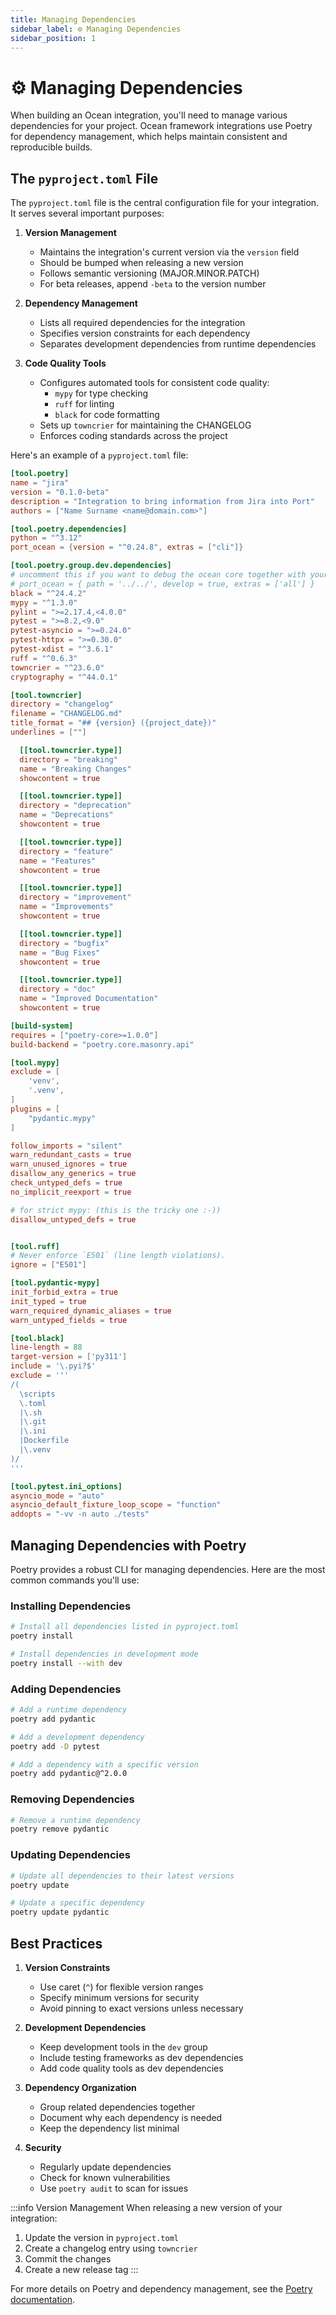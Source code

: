 ```yaml
---
title: Managing Dependencies
sidebar_label: ⚙️ Managing Dependencies
sidebar_position: 1
---
```


# ⚙️ Managing Dependencies

When building an Ocean integration, you'll need to manage various dependencies for your project. Ocean framework integrations use Poetry for dependency management, which helps maintain consistent and reproducible builds.

## The `pyproject.toml` File

The `pyproject.toml` file is the central configuration file for your integration. It serves several important purposes:

1. **Version Management**
   - Maintains the integration's current version via the `version` field
   - Should be bumped when releasing a new version
   - Follows semantic versioning (MAJOR.MINOR.PATCH)
   - For beta releases, append `-beta` to the version number

2. **Dependency Management**
   - Lists all required dependencies for the integration
   - Specifies version constraints for each dependency
   - Separates development dependencies from runtime dependencies

3. **Code Quality Tools**
   - Configures automated tools for consistent code quality:
     - `mypy` for type checking
     - `ruff` for linting
     - `black` for code formatting
   - Sets up `towncrier` for maintaining the CHANGELOG
   - Enforces coding standards across the project

Here's an example of a `pyproject.toml` file:

```toml
[tool.poetry]
name = "jira"
version = "0.1.0-beta"
description = "Integration to bring information from Jira into Port"
authors = ["Name Surname <name@domain.com>"]

[tool.poetry.dependencies]
python = "^3.12"
port_ocean = {version = "^0.24.8", extras = ["cli"]}

[tool.poetry.group.dev.dependencies]
# uncomment this if you want to debug the ocean core together with your integration
# port_ocean = { path = '../../', develop = true, extras = ['all'] }
black = "^24.4.2"
mypy = "^1.3.0"
pylint = ">=2.17.4,<4.0.0"
pytest = ">=8.2,<9.0"
pytest-asyncio = ">=0.24.0"
pytest-httpx = ">=0.30.0"
pytest-xdist = "^3.6.1"
ruff = "^0.6.3"
towncrier = "^23.6.0"
cryptography = "^44.0.1"

[tool.towncrier]
directory = "changelog"
filename = "CHANGELOG.md"
title_format = "## {version} ({project_date})"
underlines = [""]

  [[tool.towncrier.type]]
  directory = "breaking"
  name = "Breaking Changes"
  showcontent = true

  [[tool.towncrier.type]]
  directory = "deprecation"
  name = "Deprecations"
  showcontent = true

  [[tool.towncrier.type]]
  directory = "feature"
  name = "Features"
  showcontent = true

  [[tool.towncrier.type]]
  directory = "improvement"
  name = "Improvements"
  showcontent = true

  [[tool.towncrier.type]]
  directory = "bugfix"
  name = "Bug Fixes"
  showcontent = true

  [[tool.towncrier.type]]
  directory = "doc"
  name = "Improved Documentation"
  showcontent = true

[build-system]
requires = ["poetry-core>=1.0.0"]
build-backend = "poetry.core.masonry.api"

[tool.mypy]
exclude = [
    'venv',
    '.venv',
]
plugins = [
    "pydantic.mypy"
]

follow_imports = "silent"
warn_redundant_casts = true
warn_unused_ignores = true
disallow_any_generics = true
check_untyped_defs = true
no_implicit_reexport = true

# for strict mypy: (this is the tricky one :-))
disallow_untyped_defs = true


[tool.ruff]
# Never enforce `E501` (line length violations).
ignore = ["E501"]

[tool.pydantic-mypy]
init_forbid_extra = true
init_typed = true
warn_required_dynamic_aliases = true
warn_untyped_fields = true

[tool.black]
line-length = 88
target-version = ['py311']
include = '\.pyi?$'
exclude = '''
/(
  \scripts
  \.toml
  |\.sh
  |\.git
  |\.ini
  |Dockerfile
  |\.venv
)/
'''

[tool.pytest.ini_options]
asyncio_mode = "auto"
asyncio_default_fixture_loop_scope = "function"
addopts = "-vv -n auto ./tests"

```

## Managing Dependencies with Poetry

Poetry provides a robust CLI for managing dependencies. Here are the most common commands you'll use:

### Installing Dependencies

```bash
# Install all dependencies listed in pyproject.toml
poetry install

# Install dependencies in development mode
poetry install --with dev
```

### Adding Dependencies

```bash
# Add a runtime dependency
poetry add pydantic

# Add a development dependency
poetry add -D pytest

# Add a dependency with a specific version
poetry add pydantic@^2.0.0
```

### Removing Dependencies

```bash
# Remove a runtime dependency
poetry remove pydantic

```

### Updating Dependencies

```bash
# Update all dependencies to their latest versions
poetry update

# Update a specific dependency
poetry update pydantic
```

## Best Practices

1. **Version Constraints**
   - Use caret (`^`) for flexible version ranges
   - Specify minimum versions for security
   - Avoid pinning to exact versions unless necessary

2. **Development Dependencies**
   - Keep development tools in the `dev` group
   - Include testing frameworks as dev dependencies
   - Add code quality tools as dev dependencies

3. **Dependency Organization**
   - Group related dependencies together
   - Document why each dependency is needed
   - Keep the dependency list minimal

4. **Security**
   - Regularly update dependencies
   - Check for known vulnerabilities
   - Use `poetry audit` to scan for issues




:::info Version Management
When releasing a new version of your integration:

1. Update the version in `pyproject.toml`
2. Create a changelog entry using `towncrier`
3. Commit the changes
4. Create a new release tag
:::

For more details on Poetry and dependency management, see the [Poetry documentation](https://python-poetry.org/docs/).
